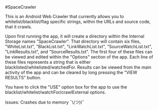 #SpaceCrawler

This is an Android Web Crawler that currently allows you to whitelist/blacklist/flag specific strings, within the URLs and source code, that it crawls.

Upon first running the app, it will create a directory within the Internal Storage names "SpaceCrawler".  That directory will contain six files, "WhiteList.txt", "BlackList.txt", "LinkWatchList.txt", "SourceWatchList.txt", "LinkResults.txt", and "SourceResults.txt".  The first four of these files can be viewed and edited within the "Options" section of the app.  Each line of these files represents a string that is either blacklisted/whitelisted/watchedFor.  Results can be viewed from the main activity of the app and can be cleared by long pressing the "VIEW RESULTS" button.

You have to click the "USE" option box for the app to use the blacklist/whitelist/watchFor/crawlExternal options.

Issues: Crashes due to memory ¯\\_(ツ)_/¯
